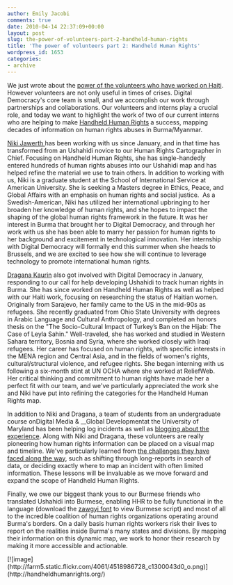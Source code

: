 ```yaml
---
author: Emily Jacobi
comments: true
date: 2010-04-14 22:37:09+00:00
layout: post
slug: the-power-of-volunteers-part-2-handheld-human-rights
title: 'The power of volunteers part 2: Handheld Human Rights'
wordpress_id: 1653
categories:
- archive
---
```


We just wrote about the [power of the volunteers who have worked on Haiti](http://digital-democracy.org/2010/04/14/the-power-of-volunteers-part-1-haiti/). However volunteers are not only useful in times of crises. Digital Democracy's core team is small, and we accomplish our work through partnerships and collaborations. Our volunteers and interns play a crucial role, and today we want to highlight the work of two of our current interns who are helping to make [Handheld Human Rights](http://handheldhumanrights.org/) a success, mapping  decades of information on human rights abuses in Burma/Myanmar.

[Niki Jawerth ](http://twitter.com/NikitheSwede)has been working with us since January, and in that time has transformed from an Ushahidi novice to our Human Rights Cartographer in Chief. Focusing on Handheld Human Rights, she has single-handedly entered hundreds of human rights abuses into our Ushahidi map and has helped refine the material we use to train others. In addition to working with us, Niki is a graduate student at the School of International Service at American University. She is seeking a Masters degree in Ethics, Peace, and Global Affairs with an emphasis on human rights and social justice.  As a Swedish-American, Niki has utilized her international upbringing to her broaden her knowledge of human rights, and she hopes to impact the shaping of the global human rights framework in the future. It was her interest in Burma that brought her to Digital Democracy, and through her work with us she has been able to marry her passion for human rights to her background and excitement in technological innovation. Her internship with Digital Democracy will formally end this summer when she heads to Brussels, and we are excited to see how she will continue to leverage technology to promote international human rights.

[Dragana Kaurin](http://twitter.com/draganakaurin) also got involved with Digital Democracy in January, responding to our call for help developing Ushahidi to track human rights in Burma. She has since worked on Handheld Human Rights as well as helped with our Haiti work, focusing on researching the status of Haitian women. Originally from Sarajevo, her family came to the US in the mid-90s as refugees. She recently graduated from Ohio State University with degrees in Arabic Language and Cultural Anthropology, and completed an honors thesis on the "The Socio-Cultural Impact of Turkey’s Ban on the Hijab: The Case of Leyla Sahin." Well-traveled, she has worked and studied in Western Sahara territory, Bosnia and Syria, where she worked closely with Iraqi refugees. Her career has focused on human rights, with specific interests in the MENA region and Central Asia, and in the fields of women's rights, cultural/structural violence, and refugee rights. She began interning with us following a six-month stint at UN OCHA where she worked at ReliefWeb. Her critical thinking and commitment to human rights have made her a perfect fit with our team, and we've particularly appreciated the work she and Niki have put into refining the categories for the Handheld Human Rights map.

In addition to Niki and Dragana, a team of students from an undergraduate course onDigital Media & __Global Developmentat the University of Maryland has been helping log incidents as well as [blogging about the experience](http://imerrill.umd.edu/globaldigital/category/burma-hr-violation-project/). Along with Niki and Dragana, these volunteers are really pioneering how human rights information can be placed on a visual map and timeline. We've particularly learned from [the challenges they have faced along the way](http://imerrill.umd.edu/globaldigital/2010/04/13/hand-held-human-rights-mapping-burma-incidents/), such as shifting through long-reports in search of data, or deciding exactly where to map an incident with often limited information. These lessons will be invaluable as we move forward and expand the scope of Handheld Human Rights.

Finally, we owe our biggest thank yous to our Burmese friends who translated Ushahidi into Burmese, enabling HHR to be fully functional in the language (download the [zawgyi font](http://www.voanews.com/burmese/font.cfm) to view Burmese script) and most of all to the incredible coalition of human rights organizations operating around Burma's borders. On a daily basis human rights workers risk their lives to report on the realities inside Burma's many states and divisions. By mapping their information on this dynamic map, we work to honor their research by making it more accessible and actionable.





<caption id="" align="aligncenter" width="688" caption="Handheld Human Rights in Burmese ">[![image](http://farm5.static.flickr.com/4061/4518986728_c1300043d0_o.png)](http://handheldhumanrights.org/)</caption>
